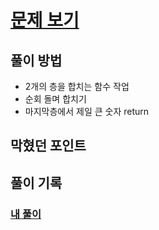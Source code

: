 # [문제 보기](https://programmers.co.kr/learn/courses/30/lessons/43105)

## 풀이 방법
- 2개의 층을 합치는 함수 작업 
- 순회 돌며 합치기 
- 마지막층에서 제일 큰 숫자 return
## 막혔던 포인트 


## 풀이 기록 
### [내 풀이](./solve.js)
    
<!-- ### [다른 사람의 풀이를 참고한 수정 풀이](./bestSolution.js) -->

